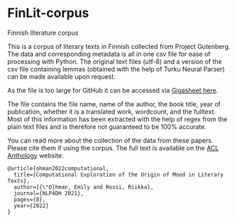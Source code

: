 # FinLit-corpus
Finnish literature corpus

This is a corpus of literary texts in Finnish collected from Project Gutenberg. The data and corresponding metadata is all in one csv file for ease of processing with Python. The original text files (utf-8) and a version of the csv file containing lemmas (obtained with the help of Turku Neural Parser) can be made available upon request.

As the file is too large for GitHub it can be accessed via [Gigasheet here](https://app.gigasheet.com/spreadsheet/fulldf-csv/c73af2ec_8220_4932_ab28_4d03e6342177).


The file contains the file name, name of the author, the book title, year of publication, whether it is a translated work, wordcount, and the fulltext. Most of this information has been extracted with the help of regex from the plain text files and is therefore not guaranteed to be 100% accurate.

You can read more about the collection of the data from these papers. Please cite them if using the corpus.
The full text is available on the [ACL Anthology](https://aclanthology.org/2022.nlp4dh-1.pdf#page=20) website.

```
@article{ohman2022computational,
  title={Computational Exploration of the Origin of Mood in Literary Texts},
  author={{\"O}hman, Emily and Rossi, Riikka},
  journal={NLP4DH 2021},
  pages={8},
  year={2022}
}
```
